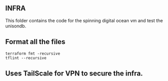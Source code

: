 ## INFRA

This folder contains the code for the spinning digital ocean vm and test the unisondb.

## Format all the files
```shell
terraform fmt -recursive
tflint --recursive
```

## Uses TailScale for VPN to secure the infra.